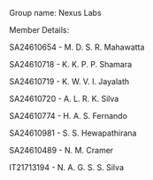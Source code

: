 Group name: Nexus Labs

Member Details:

SA24610654 - M. D. S. R. Mahawatta

SA24610718 - K. K. P. P. Shamara

SA24610719 - K. W. V. I. Jayalath

SA24610720 - A. L. R. K. Silva

SA24610774 - H. A. S. Fernando

SA24610981 - S. S. Hewapathirana

SA24610489 - N. M. Cramer

IT21713194 - N. A. G. S. S. Silva
